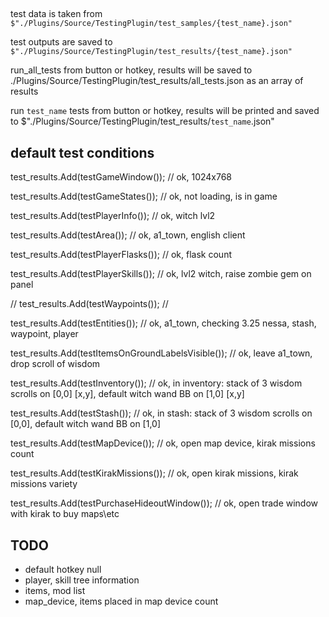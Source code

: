 ##
test data is taken from `$"./Plugins/Source/TestingPlugin/test_samples/{test_name}.json"`

test outputs are saved to `$"./Plugins/Source/TestingPlugin/test_results/{test_name}.json"`

run_all_tests from button or hotkey, results will be saved to ./Plugins/Source/TestingPlugin/test_results/all_tests.json as an array of results

run `test_name` tests from button or hotkey, results will be printed and saved to $"./Plugins/Source/TestingPlugin/test_results/`test_name`.json"


## default test conditions
test_results.Add(testGameWindow()); // ok, 1024x768

test_results.Add(testGameStates()); // ok, not loading, is in game

test_results.Add(testPlayerInfo()); // ok, witch lvl2

test_results.Add(testArea()); // ok, a1_town, english client

test_results.Add(testPlayerFlasks()); // ok, flask count

test_results.Add(testPlayerSkills()); // ok, lvl2 witch, raise zombie gem on panel

// test_results.Add(testWaypoints()); // 

test_results.Add(testEntities()); // ok, a1_town, checking 3.25 nessa, stash, 
waypoint, player

test_results.Add(testItemsOnGroundLabelsVisible()); // ok, leave a1_town, drop scroll of wisdom

test_results.Add(testInventory()); // ok, in inventory: stack of 3 wisdom scrolls on [0,0] [x,y], default witch wand BB on [1,0] [x,y]

test_results.Add(testStash()); // ok, in stash: stack of 3 wisdom scrolls on [0,0], default witch wand BB on [1,0]

test_results.Add(testMapDevice()); // ok, open map device, kirak missions count

test_results.Add(testKirakMissions()); // ok, open kirak missions, kirak missions variety

test_results.Add(testPurchaseHideoutWindow()); // ok, open trade window with kirak to buy maps\etc

## TODO
- default hotkey null
- player, skill tree information
- items, mod list
- map_device, items placed in map device count
